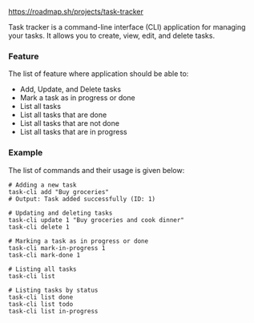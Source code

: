 https://roadmap.sh/projects/task-tracker

Task tracker is a command-line interface (CLI) application for managing your tasks. It allows you to create, view, edit, and delete tasks.

### Feature
The list of feature where application should be able to:
-   Add, Update, and Delete tasks
-   Mark a task as in progress or done
-   List all tasks
-   List all tasks that are done
-   List all tasks that are not done
-   List all tasks that are in progress

### Example
The list of commands and their usage is given below:
```
# Adding a new task
task-cli add "Buy groceries"
# Output: Task added successfully (ID: 1)

# Updating and deleting tasks
task-cli update 1 "Buy groceries and cook dinner"
task-cli delete 1

# Marking a task as in progress or done
task-cli mark-in-progress 1
task-cli mark-done 1

# Listing all tasks
task-cli list

# Listing tasks by status
task-cli list done
task-cli list todo
task-cli list in-progress
```
